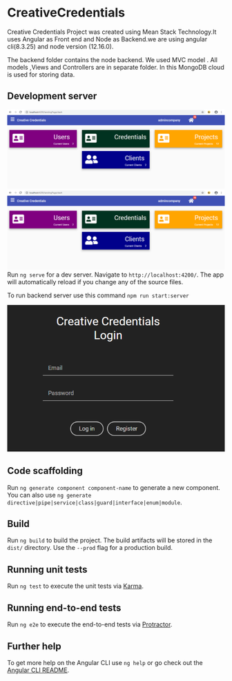 # CreativeCredentials

Creative Credentials Project was created using Mean Stack Technology.It uses Angular as Front end and Node as Backend.we are using angular cli(8.3.25) and node version (12.16.0).

The backend folder contains the node backend. We used MVC model . All models ,Views and Controllers are in separate folder.
In this MongoDB cloud is used for storing data.



## Development server
![ScreenShot](/creative_credentials_dashboard.png)
![Alt text](/creative_credentials_dashboard.png?raw=true "Optional Title")
Run `ng serve` for a dev server. Navigate to `http://localhost:4200/`. The app will automatically reload if you change any of the source files.

To run backend server use this command `npm run start:server`

![ScreenShot](/login.png)
## Code scaffolding

Run `ng generate component component-name` to generate a new component. You can also use `ng generate directive|pipe|service|class|guard|interface|enum|module`.

## Build

Run `ng build` to build the project. The build artifacts will be stored in the `dist/` directory. Use the `--prod` flag for a production build.

## Running unit tests

Run `ng test` to execute the unit tests via [Karma](https://karma-runner.github.io).

## Running end-to-end tests

Run `ng e2e` to execute the end-to-end tests via [Protractor](http://www.protractortest.org/).

## Further help

To get more help on the Angular CLI use `ng help` or go check out the [Angular CLI README](https://github.com/angular/angular-cli/blob/master/README.md).
